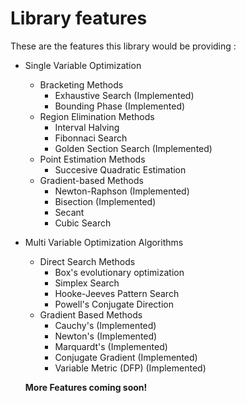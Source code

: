 # Library features

These are the features this library would be providing :

- Single Variable Optimization
  - Bracketing Methods
    - Exhaustive Search (Implemented)
    - Bounding Phase (Implemented)
  - Region Elimination Methods
    - Interval Halving
    - Fibonnaci Search
    - Golden Section Search (Implemented)
  - Point Estimation Methods
    - Succesive Quadratic Estimation
  - Gradient-based Methods
    - Newton-Raphson (Implemented)
    - Bisection (Implemented)
    - Secant
    - Cubic Search

- Multi Variable Optimization Algorithms
  - Direct Search Methods
    - Box's evolutionary optimization
    - Simplex Search
    - Hooke-Jeeves Pattern Search
    - Powell's Conjugate Direction
  - Gradient Based Methods
    - Cauchy's (Implemented)
    - Newton's (Implemented)
    - Marquardt's (Implemented)
    - Conjugate Gradient (Implemented)
    - Variable Metric (DFP) (Implemented)
    
  **More Features coming soon!**
    
